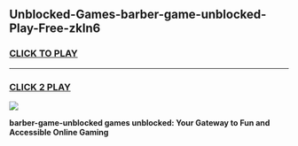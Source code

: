 
## Unblocked-Games-barber-game-unblocked-Play-Free-zkln6
<h3>
<a href="https://premium76.site?title=barber-game-unblocked&ref=23A">CLICK TO PLAY</a></h3>
<hr>

<h3>
<a href="https://premium76.site?title=barber-game-unblocked&ref=23A">CLICK 2 PLAY</a>
  
</h3>

<a href="https://premium76.site?title=barber-game-unblocked&ref=23A"><img src="https://clearcache.store/games.png"></a>


**barber-game-unblocked games unblocked: Your Gateway to Fun and Accessible Online Gaming**
